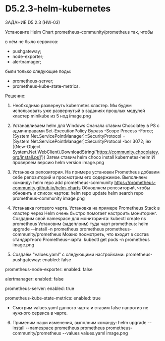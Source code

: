 # D5.2.3-helm-kubernetes

ЗАДАНИЕ D5.2.3 (HW-03)

Установите Helm Chart prometheus-community/prometheus так, чтобы

в нём не было сервисов:
  - pushgateway;
  - node-exporter;
  - alertnamager;

были только следующие поды:
  - prometheus-server;
  - prometheus-kube-state-metrics.


Решение:
1. Необходимо развернуть kubernetes кластер. Мы будем использовать уже развернутый в заданиях прошлых модулей кластер minikube из 5 нод
image.png

2. Устанавливаем helm для Windows
Сначала ставим Chocolatey в PS с админправами
Set-ExecutionPolicy Bypass -Scope Process -Force; [System.Net.ServicePointManager]::SecurityProtocol = [System.Net.ServicePointManager]::SecurityProtocol -bor 3072; iex ((New-Object System.Net.WebClient).DownloadString('https://community.chocolatey.org/install.ps1'))
Затем ставим helm
choco install kubernetes-helm
И проверяем версию
helm version
image.png

3. Установка репозитория. На примере установки Prometheus добавим себе репозиторий и просмотрим его содержимое. Выполняем команду:
helm repo add prometheus-community https://prometheus-community.github.io/helm-charts
Обновляем репозиторий, чтобы обновить и список чартов:
helm repo update
helm search repo prometheus-community
image.png

4. Устанавка готового чарта. Установка на примере Prometheus Stack в кластер через Helm очень быстро помогает настроить мониторинг.
Создадим свой namespace для мониторинга:
kubectl create ns prometheus
Установим (задеплоим) туда чарт prometheus:
helm upgrade --install -n prometheus prometheus prometheus-community/prometheus
Можно посмотреть, что входит в состав стандартного Prometheus-чарта:
kubectl get pods -n prometheus
image.png

5. Создаём "values.yaml" с следующими настройками:
prometheus-pushgateway:
  enabled: false

prometheus-node-exporter:
  enabled: false

alertmanager:
  enabled: false

prometheus-server:
  enabled: true

prometheus-kube-state-metrics:
  enabled: true
* Смотрим values.yaml данного чарта и ставим false напротив не нужного сервиса в чарте.

6. Применим наши изменения, выполним команду:
helm upgrade --install --namespace prometheus prometheus prometheus-community/prometheus --values values.yaml
image.png